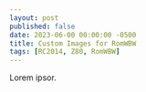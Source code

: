 ```yaml
---
layout: post
published: false
date: 2023-06-00 00:00:00 -0500
title: Custom Images for RomWBW
tags: [RC2014, Z80, RomWBW]
---
```

Lorem ipsor.